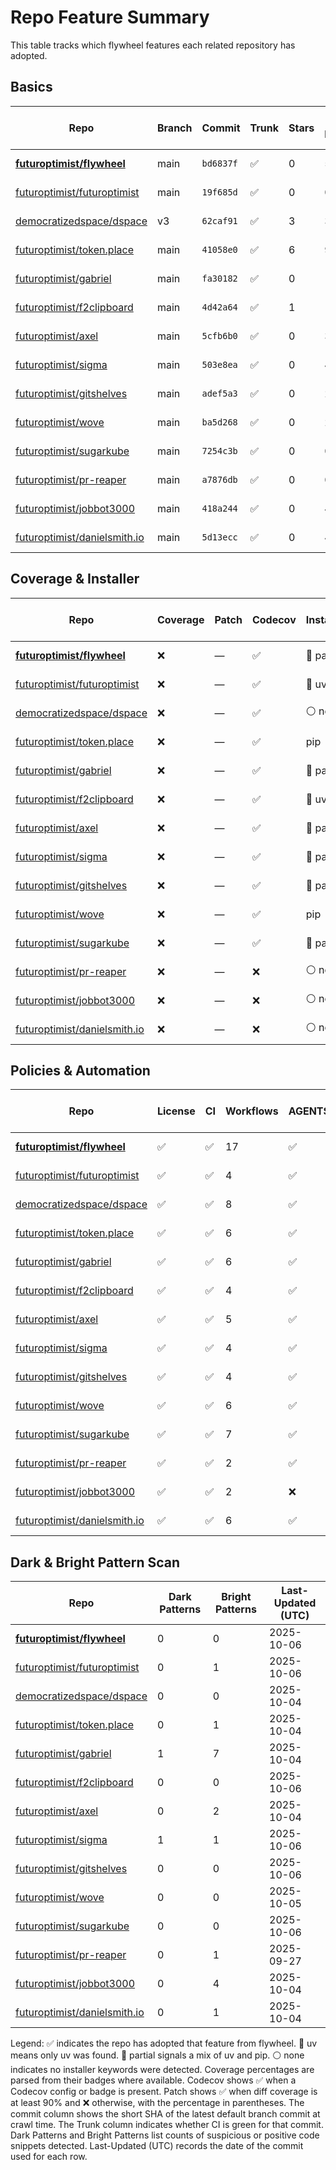 # Repo Feature Summary

This table tracks which flywheel features each related repository has adopted.

<!-- spellchecker: disable -->
## Basics
| Repo | Branch | Commit | Trunk | Stars | Open Issues | Last-Updated (UTC) |
| ---- | ------ | ------ | ----- | ----- | ----------- | ----------------- |
| **[futuroptimist/flywheel](https://github.com/futuroptimist/flywheel)** | main | `bd6837f` | ✅ | 0 | 5 | 2025-10-06 |
| [futuroptimist/futuroptimist](https://github.com/futuroptimist/futuroptimist) | main | `19f685d` | ✅ | 0 | 0 | 2025-10-06 |
| [democratizedspace/dspace](https://github.com/democratizedspace/dspace) | v3 | `62caf91` | ✅ | 3 | 37 | 2025-10-04 |
| [futuroptimist/token.place](https://github.com/futuroptimist/token.place) | main | `41058e0` | ✅ | 6 | 9 | 2025-10-04 |
| [futuroptimist/gabriel](https://github.com/futuroptimist/gabriel) | main | `fa30182` | ✅ | 0 | 1 | 2025-10-04 |
| [futuroptimist/f2clipboard](https://github.com/futuroptimist/f2clipboard) | main | `4d42a64` | ✅ | 1 | 1 | 2025-10-06 |
| [futuroptimist/axel](https://github.com/futuroptimist/axel) | main | `5cfb6b0` | ✅ | 0 | 3 | 2025-10-04 |
| [futuroptimist/sigma](https://github.com/futuroptimist/sigma) | main | `503e8ea` | ✅ | 0 | 4 | 2025-10-06 |
| [futuroptimist/gitshelves](https://github.com/futuroptimist/gitshelves) | main | `adef5a3` | ✅ | 0 | 2 | 2025-10-06 |
| [futuroptimist/wove](https://github.com/futuroptimist/wove) | main | `ba5d268` | ✅ | 0 | 2 | 2025-10-05 |
| [futuroptimist/sugarkube](https://github.com/futuroptimist/sugarkube) | main | `7254c3b` | ✅ | 0 | 0 | 2025-10-06 |
| [futuroptimist/pr-reaper](https://github.com/futuroptimist/pr-reaper) | main | `a7876db` | ✅ | 0 | 0 | 2025-09-27 |
| [futuroptimist/jobbot3000](https://github.com/futuroptimist/jobbot3000) | main | `418a244` | ✅ | 0 | 4 | 2025-10-04 |
| [futuroptimist/danielsmith.io](https://github.com/futuroptimist/danielsmith.io) | main | `5d13ecc` | ✅ | 0 | 4 | 2025-10-04 |

## Coverage & Installer
| Repo | Coverage | Patch | Codecov | Installer | Last-Updated (UTC) |
| ---- | -------- | ----- | ------- | --------- | ----------------- |
| **[futuroptimist/flywheel](https://github.com/futuroptimist/flywheel)** | ❌ | — | ✅ | 🔶 partial | 2025-10-06 |
| [futuroptimist/futuroptimist](https://github.com/futuroptimist/futuroptimist) | ❌ | — | ✅ | 🚀 uv | 2025-10-06 |
| [democratizedspace/dspace](https://github.com/democratizedspace/dspace) | ❌ | — | ✅ | ⚪ none | 2025-10-04 |
| [futuroptimist/token.place](https://github.com/futuroptimist/token.place) | ❌ | — | ✅ | pip | 2025-10-04 |
| [futuroptimist/gabriel](https://github.com/futuroptimist/gabriel) | ❌ | — | ✅ | 🔶 partial | 2025-10-04 |
| [futuroptimist/f2clipboard](https://github.com/futuroptimist/f2clipboard) | ❌ | — | ✅ | 🚀 uv | 2025-10-06 |
| [futuroptimist/axel](https://github.com/futuroptimist/axel) | ❌ | — | ✅ | 🔶 partial | 2025-10-04 |
| [futuroptimist/sigma](https://github.com/futuroptimist/sigma) | ❌ | — | ✅ | 🔶 partial | 2025-10-06 |
| [futuroptimist/gitshelves](https://github.com/futuroptimist/gitshelves) | ❌ | — | ✅ | 🔶 partial | 2025-10-06 |
| [futuroptimist/wove](https://github.com/futuroptimist/wove) | ❌ | — | ✅ | pip | 2025-10-05 |
| [futuroptimist/sugarkube](https://github.com/futuroptimist/sugarkube) | ❌ | — | ✅ | 🔶 partial | 2025-10-06 |
| [futuroptimist/pr-reaper](https://github.com/futuroptimist/pr-reaper) | ❌ | — | ❌ | ⚪ none | 2025-09-27 |
| [futuroptimist/jobbot3000](https://github.com/futuroptimist/jobbot3000) | ❌ | — | ❌ | ⚪ none | 2025-10-04 |
| [futuroptimist/danielsmith.io](https://github.com/futuroptimist/danielsmith.io) | ❌ | — | ❌ | ⚪ none | 2025-10-04 |

## Policies & Automation
| Repo | License | CI | Workflows | AGENTS.md | Code of Conduct | Contributing | Pre-commit | Last-Updated (UTC) |
| ---- | ------- | -- | --------- | --------- | --------------- | ------------ | ---------- | ----------------- |
| **[futuroptimist/flywheel](https://github.com/futuroptimist/flywheel)** | ✅ | ✅ | 17 | ✅ | ✅ | ✅ | ✅ | 2025-10-06 |
| [futuroptimist/futuroptimist](https://github.com/futuroptimist/futuroptimist) | ✅ | ✅ | 4 | ✅ | ✅ | ✅ | ✅ | 2025-10-06 |
| [democratizedspace/dspace](https://github.com/democratizedspace/dspace) | ✅ | ✅ | 8 | ✅ | ✅ | ✅ | ✅ | 2025-10-04 |
| [futuroptimist/token.place](https://github.com/futuroptimist/token.place) | ✅ | ✅ | 6 | ✅ | ✅ | ✅ | ✅ | 2025-10-04 |
| [futuroptimist/gabriel](https://github.com/futuroptimist/gabriel) | ✅ | ✅ | 6 | ✅ | ✅ | ✅ | ✅ | 2025-10-04 |
| [futuroptimist/f2clipboard](https://github.com/futuroptimist/f2clipboard) | ✅ | ✅ | 4 | ✅ | ✅ | ✅ | ✅ | 2025-10-06 |
| [futuroptimist/axel](https://github.com/futuroptimist/axel) | ✅ | ✅ | 5 | ✅ | ✅ | ✅ | ✅ | 2025-10-04 |
| [futuroptimist/sigma](https://github.com/futuroptimist/sigma) | ✅ | ✅ | 4 | ✅ | ✅ | ✅ | ✅ | 2025-10-06 |
| [futuroptimist/gitshelves](https://github.com/futuroptimist/gitshelves) | ✅ | ✅ | 4 | ✅ | ❌ | ❌ | ❌ | 2025-10-06 |
| [futuroptimist/wove](https://github.com/futuroptimist/wove) | ✅ | ✅ | 6 | ✅ | ✅ | ✅ | ✅ | 2025-10-05 |
| [futuroptimist/sugarkube](https://github.com/futuroptimist/sugarkube) | ✅ | ✅ | 7 | ✅ | ✅ | ✅ | ✅ | 2025-10-06 |
| [futuroptimist/pr-reaper](https://github.com/futuroptimist/pr-reaper) | ✅ | ✅ | 2 | ✅ | ✅ | ✅ | ❌ | 2025-09-27 |
| [futuroptimist/jobbot3000](https://github.com/futuroptimist/jobbot3000) | ✅ | ✅ | 2 | ❌ | ❌ | ❌ | ❌ | 2025-10-04 |
| [futuroptimist/danielsmith.io](https://github.com/futuroptimist/danielsmith.io) | ✅ | ✅ | 6 | ✅ | ❌ | ❌ | ✅ | 2025-10-04 |

## Dark & Bright Pattern Scan
| Repo | Dark Patterns | Bright Patterns | Last-Updated (UTC) |
| ---- | ------------- | --------------- | ----------------- |
| **[futuroptimist/flywheel](https://github.com/futuroptimist/flywheel)** | 0 | 0 | 2025-10-06 |
| [futuroptimist/futuroptimist](https://github.com/futuroptimist/futuroptimist) | 0 | 1 | 2025-10-06 |
| [democratizedspace/dspace](https://github.com/democratizedspace/dspace) | 0 | 0 | 2025-10-04 |
| [futuroptimist/token.place](https://github.com/futuroptimist/token.place) | 0 | 1 | 2025-10-04 |
| [futuroptimist/gabriel](https://github.com/futuroptimist/gabriel) | 1 | 7 | 2025-10-04 |
| [futuroptimist/f2clipboard](https://github.com/futuroptimist/f2clipboard) | 0 | 0 | 2025-10-06 |
| [futuroptimist/axel](https://github.com/futuroptimist/axel) | 0 | 2 | 2025-10-04 |
| [futuroptimist/sigma](https://github.com/futuroptimist/sigma) | 1 | 1 | 2025-10-06 |
| [futuroptimist/gitshelves](https://github.com/futuroptimist/gitshelves) | 0 | 0 | 2025-10-06 |
| [futuroptimist/wove](https://github.com/futuroptimist/wove) | 0 | 0 | 2025-10-05 |
| [futuroptimist/sugarkube](https://github.com/futuroptimist/sugarkube) | 0 | 0 | 2025-10-06 |
| [futuroptimist/pr-reaper](https://github.com/futuroptimist/pr-reaper) | 0 | 1 | 2025-09-27 |
| [futuroptimist/jobbot3000](https://github.com/futuroptimist/jobbot3000) | 0 | 4 | 2025-10-04 |
| [futuroptimist/danielsmith.io](https://github.com/futuroptimist/danielsmith.io) | 0 | 1 | 2025-10-04 |

Legend: ✅ indicates the repo has adopted that feature from flywheel. 🚀 uv means only uv was found. 🔶 partial signals a mix of uv and pip. ⚪ none indicates no installer keywords were detected.
Coverage percentages are parsed from their badges where available. Codecov shows ✅ when a Codecov config or badge is present. Patch shows ✅ when diff coverage is at least 90% and ❌ otherwise, with the percentage in parentheses.
The commit column shows the short SHA of the latest default branch commit at crawl time. The Trunk column indicates whether CI is green for that commit. Dark Patterns and Bright Patterns list counts of suspicious or positive code snippets detected.
Last-Updated (UTC) records the date of the commit used for each row.
